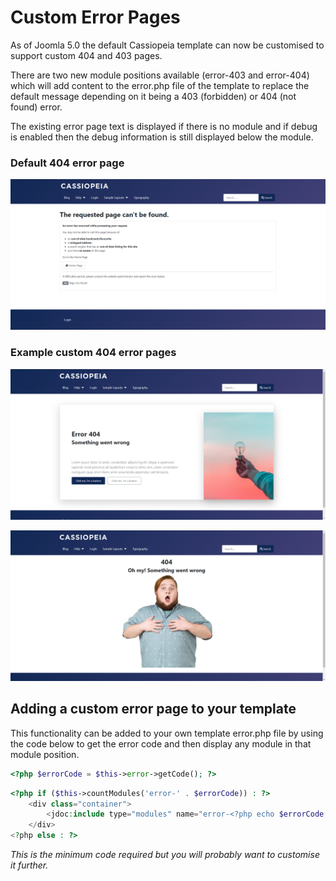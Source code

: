 Custom Error Pages
==================
As of Joomla 5.0 the default Cassiopeia template can now be customised to support custom 404 and 403 pages.

There are two new module positions available (error-403 and error-404) which will add content to the error.php file of the template to replace the default message depending on it being a 403 (forbidden) or 404 (not found) error.

The existing error page text is displayed if there is no module and if debug is enabled then the debug information is still displayed below the module.


### Default 404 error page

![Screenshot of the standard 404 error page](./custom-errorpages/assets/original404.png)


### Example custom 404 error pages

![Screenshot of custom 404 error page with images and buttons](./custom-errorpages/assets/example404.png)

![Screenshot of funny custom 404 error page](./custom-errorpages/assets/example404-2.png)


## Adding a custom error page to your template
This functionality can be added to your own template error.php file by using the code below to get the error code and then display any module in that module position.

```php
<?php $errorCode = $this->error->getCode(); ?>
```

```php
<?php if ($this->countModules('error-' . $errorCode)) : ?>
    <div class="container">
        <jdoc:include type="modules" name="error-<?php echo $errorCode; ?>" style="none" />
    </div>
<?php else : ?>
```

_This is the minimum code required but you will probably want to customise it further._